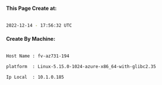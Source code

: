 
   
#### This Page Create at:

```bash

2022-12-14 - 17:56:32 UTC

```

#### Create By Machine:

```bash

Host Name : fv-az731-194

platform  : Linux-5.15.0-1024-azure-x86_64-with-glibc2.35

Ip Local  : 10.1.0.185

```

